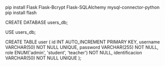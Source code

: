 pip install Flask Flask-Bcrypt Flask-SQLAlchemy mysql-connector-python
pip install flash

CREATE DATABASE users_db;

USE users_db;


CREATE TABLE user (
    id INT AUTO_INCREMENT PRIMARY KEY,
    username VARCHAR(50) NOT NULL UNIQUE,
    password VARCHAR(255) NOT NULL,
    role ENUM('admin', 'student', 'teacher') NOT NULL,
    identificacion VARCHAR(50) NOT NULL UNIQUE 
);
